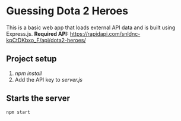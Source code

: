 # Guessing Dota 2 Heroes
This is a basic web app that loads external API data and is built using Express.js.
**Required API:** https://rapidapi.com/snldnc-kpCtDKbxo_F/api/dota2-heroes/

## Project setup
1. *npm install*
2. Add the API key to *server.js*

## Starts the server
```
npm start
```